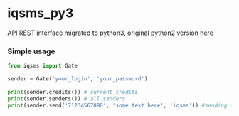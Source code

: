 # iqsms_py3

API REST interface migrated to python3, original python2 version [here](https://iqsms.ru/api/api_rest-python/)


### Simple usage 

```python
from iqsms import Gate

sender = Gate('your_login', 'your_password')
   
print(sender.credits()) # current credits
print(sender.senders()) # all senders
print(sender.send('71234567890', 'some text here', 'iqsms')) #sending sms
```